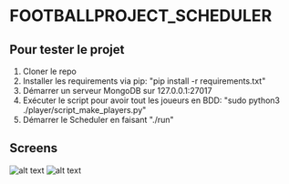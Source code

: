 # FOOTBALLPROJECT_SCHEDULER

## Pour tester le projet

1. Cloner le repo
2. Installer les requirements via pip: "pip install -r requirements.txt"
3. Démarrer un serveur MongoDB sur 127.0.0.1:27017
4. Exécuter le script pour avoir tout les joueurs en BDD: "sudo python3 ./player/script_make_players.py"
5. Démarrer le Scheduler en faisant "./run"

## Screens

![alt text](https://github.com/FlorianLeveil/FOOTBALLPROJECT_SCHEDULER/tree/main/screen_shoot/login.png?raw=true)
![alt text](https://github.com/FlorianLeveil/FOOTBALLPROJECT_SCHEDULER/tree/main/screen_shoot/login.png)